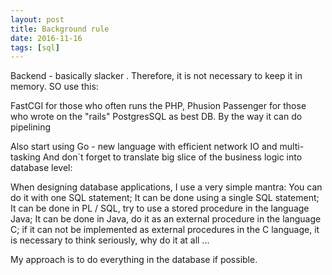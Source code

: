 ```yaml
---
layout: post
title: Background rule
date: 2016-11-16
tags: [sql]
---
```


Backend - basically slacker . Therefore, it is not necessary to keep it in memory.
SO use this:

FastCGI for those who often runs the PHP,
Phusion Passenger for those who wrote on the "rails"
PostgresSQL as best DB. By the way it can do pipelining

Also start using Go - new language with efficient network IO and multi-tasking
And don`t forget to translate big slice of the business logic into database level:

When designing database applications, I use a very simple mantra:
You can do it with one SQL statement;
It can be done using a single SQL statement;
It can be done in PL / SQL, try to use a stored procedure in the language Java;
It can be done in Java, do it as an external procedure in the language C;
if it can not be implemented as external procedures in the C language, it is necessary to think seriously, why do it at all ...

My approach is to do everything in the database if possible.
